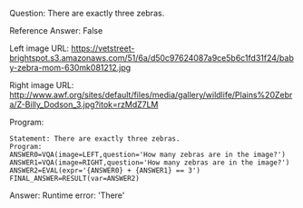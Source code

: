 Question: There are exactly three zebras.

Reference Answer: False

Left image URL: https://vetstreet-brightspot.s3.amazonaws.com/51/6a/d50c97624087a9ce5b6c1fd31f24/baby-zebra-mom-630mk081212.jpg

Right image URL: http://www.awf.org/sites/default/files/media/gallery/wildlife/Plains%20Zebra/Z-Billy_Dodson_3.jpg?itok=rzMdZ7LM

Program:

```
Statement: There are exactly three zebras.
Program:
ANSWER0=VQA(image=LEFT,question='How many zebras are in the image?')
ANSWER1=VQA(image=RIGHT,question='How many zebras are in the image?')
ANSWER2=EVAL(expr='{ANSWER0} + {ANSWER1} == 3')
FINAL_ANSWER=RESULT(var=ANSWER2)
```
Answer: Runtime error: 'There'

